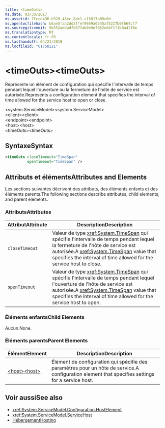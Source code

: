 ```yaml
---
title: <timeOuts>
ms.date: 03/30/2017
ms.assetid: 7fccd436-b326-48ec-8de1-c16817a09e0d
ms.openlocfilehash: b6ae5faa2dd2ffef9669a0245a75227b0f669cf7
ms.sourcegitcommit: 9b552addadfb57fab0b9e7852ed4f1f1b8a42f8e
ms.translationtype: MT
ms.contentlocale: fr-FR
ms.lasthandoff: 04/23/2019
ms.locfileid: "61758221"
---
```

# <a name="timeouts"></a><span data-ttu-id="4786c-101">\<timeOuts></span><span class="sxs-lookup"><span data-stu-id="4786c-101">\<timeOuts></span></span>
<span data-ttu-id="4786c-102">Représente un élément de configuration qui spécifie l'intervalle de temps pendant lequel l'ouverture ou la fermeture de l'hôte de service est autorisée.</span><span class="sxs-lookup"><span data-stu-id="4786c-102">Represents a configuration element that specifies the interval of time allowed for the service host to open or close.</span></span>  
  
 <span data-ttu-id="4786c-103">\<system.ServiceModel></span><span class="sxs-lookup"><span data-stu-id="4786c-103">\<system.ServiceModel></span></span>  
<span data-ttu-id="4786c-104">\<client></span><span class="sxs-lookup"><span data-stu-id="4786c-104">\<client></span></span>  
<span data-ttu-id="4786c-105">\<endpoint></span><span class="sxs-lookup"><span data-stu-id="4786c-105">\<endpoint></span></span>  
<span data-ttu-id="4786c-106">\<host></span><span class="sxs-lookup"><span data-stu-id="4786c-106">\<host></span></span>  
<span data-ttu-id="4786c-107">\<timeOuts></span><span class="sxs-lookup"><span data-stu-id="4786c-107">\<timeOuts></span></span>  
  
## <a name="syntax"></a><span data-ttu-id="4786c-108">Syntaxe</span><span class="sxs-lookup"><span data-stu-id="4786c-108">Syntax</span></span>  
  
```xml  
<timeOuts closeTimeout="TimeSpan"
          openTimeout="TimeSpan" />
```  
  
## <a name="attributes-and-elements"></a><span data-ttu-id="4786c-109">Attributs et éléments</span><span class="sxs-lookup"><span data-stu-id="4786c-109">Attributes and Elements</span></span>  
 <span data-ttu-id="4786c-110">Les sections suivantes décrivent des attributs, des éléments enfants et des éléments parents.</span><span class="sxs-lookup"><span data-stu-id="4786c-110">The following sections describe attributes, child elements, and parent elements.</span></span>  
  
### <a name="attributes"></a><span data-ttu-id="4786c-111">Attributs</span><span class="sxs-lookup"><span data-stu-id="4786c-111">Attributes</span></span>  
  
|<span data-ttu-id="4786c-112">Attribut</span><span class="sxs-lookup"><span data-stu-id="4786c-112">Attribute</span></span>|<span data-ttu-id="4786c-113">Description</span><span class="sxs-lookup"><span data-stu-id="4786c-113">Description</span></span>|  
|---------------|-----------------|  
|`closeTimeout`|<span data-ttu-id="4786c-114">Valeur de type <xref:System.TimeSpan> qui spécifie l'intervalle de temps pendant lequel la fermeture de l'hôte de service est autorisée.</span><span class="sxs-lookup"><span data-stu-id="4786c-114">A <xref:System.TimeSpan> value that specifies the interval of time allowed for the service host to close.</span></span>|  
|`openTimeout`|<span data-ttu-id="4786c-115">Valeur de type <xref:System.TimeSpan> qui spécifie l'intervalle de temps pendant lequel l'ouverture de l'hôte de service est autorisée.</span><span class="sxs-lookup"><span data-stu-id="4786c-115">A <xref:System.TimeSpan> value that specifies the interval of time allowed for the service host to open.</span></span>|  
  
### <a name="child-elements"></a><span data-ttu-id="4786c-116">Éléments enfants</span><span class="sxs-lookup"><span data-stu-id="4786c-116">Child Elements</span></span>  
 <span data-ttu-id="4786c-117">Aucun.</span><span class="sxs-lookup"><span data-stu-id="4786c-117">None.</span></span>  
  
### <a name="parent-elements"></a><span data-ttu-id="4786c-118">Éléments parents</span><span class="sxs-lookup"><span data-stu-id="4786c-118">Parent Elements</span></span>  
  
|<span data-ttu-id="4786c-119">Élément</span><span class="sxs-lookup"><span data-stu-id="4786c-119">Element</span></span>|<span data-ttu-id="4786c-120">Description</span><span class="sxs-lookup"><span data-stu-id="4786c-120">Description</span></span>|  
|-------------|-----------------|  
|[<span data-ttu-id="4786c-121">\<host></span><span class="sxs-lookup"><span data-stu-id="4786c-121">\<host></span></span>](../../../../../docs/framework/configure-apps/file-schema/wcf/host.md)|<span data-ttu-id="4786c-122">Élément de configuration qui spécifie des paramètres pour un hôte de service.</span><span class="sxs-lookup"><span data-stu-id="4786c-122">A configuration element that specifies settings for a service host.</span></span>|  
  
## <a name="see-also"></a><span data-ttu-id="4786c-123">Voir aussi</span><span class="sxs-lookup"><span data-stu-id="4786c-123">See also</span></span>

- <xref:System.ServiceModel.Configuration.HostElement>
- <xref:System.ServiceModel.ServiceHost>
- [<span data-ttu-id="4786c-124">Hébergement</span><span class="sxs-lookup"><span data-stu-id="4786c-124">Hosting</span></span>](../../../../../docs/framework/wcf/feature-details/hosting.md)
